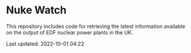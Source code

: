 # Nuke Watch

This repository includes code for retrieving the latest information available on the output of EDF nuclear power plants in the UK.

Last updated: 2022-10-01 04:22